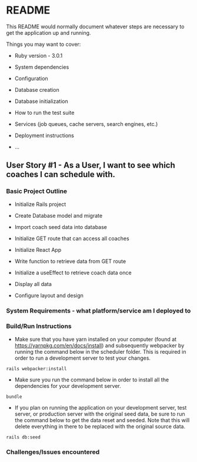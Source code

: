 # README

This README would normally document whatever steps are necessary to get the
application up and running.

Things you may want to cover:

* Ruby version - 3.0.1

* System dependencies

* Configuration

* Database creation

* Database initialization

* How to run the test suite

* Services (job queues, cache servers, search engines, etc.)

* Deployment instructions

* ...

## User Story #1 - As a User, I want to see which coaches I can schedule with.

### Basic Project Outline
* Initialize Rails project
* Create Database model and migrate
* Import coach seed data into database
* Initialize GET route that can access all coaches

* Initialize React App
* Write function to retrieve data from GET route
* Initialize a useEffect to retrieve coach data once
* Display all data
* Configure layout and design

### System Requirements - what platform/service am I deployed to

### Build/Run Instructions
* Make sure that you have yarn installed on your computer (found at https://yarnpkg.com/en/docs/install) and subsequently webpacker by running the command below in the scheduler folder. This is required in order to run a development server to test your changes.
```
rails webpacker:install
```

* Make sure you run the command below in order to install all the dependencies for your development server.
```
bundle
```

* If you plan on running the application on your development server, test server, or production server with the original seed data, be sure to run the command below to get the data reset and seeded. Note that this will delete everything in there to be replaced with the original source data.
```
rails db:seed
```

### Challenges/Issues encountered
